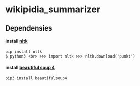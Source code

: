 # wikipidia_summarizer

## Dependensies
#### install [nltk](https://www.nltk.org/)
```pip install nltk```
<br>
```$ python3 <br> >>> import nltk >>> nltk.download('punkt')```

#### install [beautiful soup 4](https://www.crummy.com/software/BeautifulSoup/bs4/doc/#quick-start) <br>
```pip3 install beautifulsoup4```
